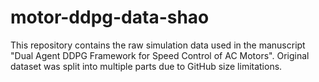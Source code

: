# motor-ddpg-data-shao
This repository contains the raw simulation data used in the manuscript
"Dual Agent DDPG Framework for Speed Control of AC Motors".
Original dataset was split into multiple parts due to GitHub size limitations.
